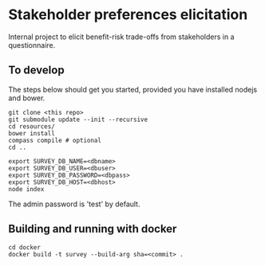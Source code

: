 # Stakeholder preferences elicitation

Internal project to elicit benefit-risk trade-offs from stakeholders in a questionnaire.

## To develop

The steps below should get you started, provided you have installed nodejs and bower.

````
git clone <this repo>
git submodule update --init --recursive
cd resources/
bower install
compass compile # optional
cd ..

export SURVEY_DB_NAME=<dbname>
export SURVEY_DB_USER=<dbuser>
export SURVEY_DB_PASSWORD=<dbpass>
export SURVEY_DB_HOST=<dbhost>
node index
````

The admin password is 'test' by default.

## Building and running with docker

```
cd docker
docker build -t survey --build-arg sha=<commit> .
```

